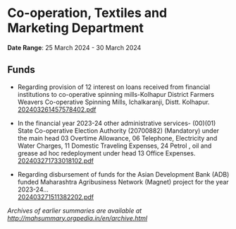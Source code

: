 # Co-operation, Textiles and Marketing Department

**Date Range**: 25 March 2024 - 30 March 2024


## Funds
- Regarding provision of 12 interest on loans received from financial institutions to co-operative spinning mills-Kolhapur District Farmers Weavers Co-operative Spinning Mills, Ichalkaranji, Distt. Kolhapur.\
  [202403261457578402.pdf](https://gr.maharashtra.gov.in/Site/Upload/Government%20Resolutions/English/202403261457578402.pdf)

- In the financial year 2023-24 other administrative services- (00)(01) State Co-operative Election Authority (20700882) (Mandatory) under the main head 03 Overtime Allowance, 06 Telephone, Electricity and Water Charges, 11 Domestic Traveling Expenses, 24 Petrol , oil and grease ad hoc redeployment under head 13 Office Expenses.\
  [202403271733018102.pdf](https://gr.maharashtra.gov.in/Site/Upload/Government%20Resolutions/English/202403271733018102.pdf)

- Regarding disbursement of funds for the Asian Development Bank (ADB) funded Maharashtra Agribusiness Network (Magnet) project for the year 2023-24...\
  [202403271511382202.pdf](https://gr.maharashtra.gov.in/Site/Upload/Government%20Resolutions/English/202403271511382202.pdf)


*Archives of earlier summaries are available at http://mahsummary.orgpedia.in/en/archive.html*